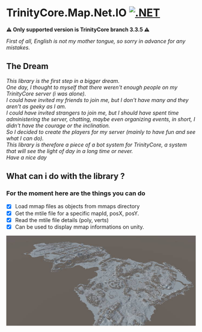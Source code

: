 # TrinityCore.Map.Net.IO [![.NET](https://github.com/valcriss/TrinityCore.Map.Net.IO/actions/workflows/dotnet.yml/badge.svg)](https://github.com/valcriss/TrinityCore.Map.Net.IO/actions/workflows/dotnet.yml)
**:warning: Only supported version is TrinityCore branch 3.3.5 :warning:**

_First of all, English is not my mother tongue, so sorry in advance for any mistakes._

## The Dream
_This library is the first step in a bigger dream._  
_One day, I thought to myself that there weren't enough people on my TrinityCore server (i was alone)._   
_I could have invited my friends to join me, but I don't have many and they aren't as geeky as I am._   
_I could have invited strangers to join me, but I should have spent time administering the server, chatting, maybe even organizing events, in short, I didn't have the courage or the inclination._  
_So I decided to create the players for my server (mainly to have fun and see what I can do)._  
_This library is therefore a piece of a bot system for TrinityCore, a system that will see the light of day in a long time or never._   
_Have a nice day_

## What can i do with the library ?

### For the moment here are the things you can do
- [x] Load mmap files as objects from mmaps directory
- [x] Get the mtile file for a specific mapId, posX, posY.
- [x] Read the mtile file details (poly, verts)
- [x] Can be used to display mmap informations on unity.

![alt text](https://github.com/valcriss/TrinityCore.Map.Net.IO/blob/main/readme/unity.jpg "MMAPS on Unity")

